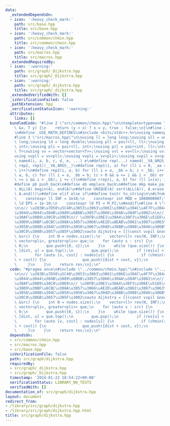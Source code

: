 ```yaml
---
data:
  _extendedDependsOn:
  - icon: ':heavy_check_mark:'
    path: src/base.hpp
    title: src/base.hpp
  - icon: ':heavy_check_mark:'
    path: src/common/chmin.hpp
    title: src/common/chmin.hpp
  - icon: ':heavy_check_mark:'
    path: src/macros.hpp
    title: src/macros.hpp
  _extendedRequiredBy:
  - icon: ':warning:'
    path: src/graph/_Dijkstra.hpp
    title: src/graph/_Dijkstra.hpp
  - icon: ':warning:'
    path: src/graph/_dijkstra.hpp
    title: src/graph/_dijkstra.hpp
  _extendedVerifiedWith: []
  _isVerificationFailed: false
  _pathExtension: hpp
  _verificationStatusIcon: ':warning:'
  attributes:
    links: []
  bundledCode: "#line 2 \"src/common/chmin.hpp\"\n\ntemplate<typename T>\nbool chmin(T\
    \ &x, T y) {\n    return (y < x) ? x = y, true : false;\n}\n#line 2 \"src/base.hpp\"\
    \n#define _USE_MATH_DEFINES\n#include <bits/stdc++.h>\nusing namespace std;\n\
    #line 3 \"src/macros.hpp\"\n\nusing ll = long long;\nusing ull = unsigned long\
    \ long;\nusing ld = long double;\nusing pll = pair<ll, ll>;\nusing pii = pair<int,\
    \ int>;\nusing pli = pair<ll, int>;\nusing pil = pair<int, ll>;\ntemplate<typename\
    \ T>\nusing vv = vector<vector<T>>;\nusing vvl = vv<ll>;\nusing vvi = vv<int>;\n\
    using vvpll = vv<pll>;\nusing vvpli = vv<pli>;\nusing vvpil = vv<pil>;\n#define\
    \ name4(i, a, b, c, d, e, ...) e\n#define rep(...) name4(__VA_ARGS__, rep4, rep3,\
    \ rep2, rep1)(__VA_ARGS__)\n#define rep1(i, a) for (ll i = 0, _aa = a; i < _aa;\
    \ i++)\n#define rep2(i, a, b) for (ll i = a, _bb = b; i < _bb; i++)\n#define rep3(i,\
    \ a, b, c) for (ll i = a, _bb = b; (c > 0 && a <= i && i < _bb) or (c < 0 && a\
    \ >= i && i > _bb); i += c)\n#define rrep(i, a, b) for (ll i=(a); i>(b); i--)\n\
    #define pb push_back\n#define eb emplace_back\n#define mkp make_pair\n#define\
    \ ALL(A) begin(A), end(A)\n#define UNIQUE(A) sort(ALL(A)), A.erase(unique(ALL(A)),\
    \ A.end())\n#define elif else if\n#define tostr to_string\n\n#ifndef CONSTANTS\n\
    \    constexpr ll INF = 1e18;\n    constexpr int MOD = 1000000007;\n    constexpr\
    \ ld EPS = 1e-10;\n    constexpr ld PI = M_PI;\n#endif\n#line 4 \"src/graph/dijkstra.hpp\"\
    \n\n// \u203B\u7D50\u5C40\u3053\u3063\u3061\u306E\u304C\u4F7F\u3044\u52DD\u624B\
    \u3044\u3044\u304B\u3089\u6B8B\u3057\u3066\u304A\u304F\u3002\n\n// \u30C0\u30A4\
    \u30AF\u30B9\u30C8\u30E9\n// \u30FB\u30E1\u30A4\u30F3\u306E\u51E6\u7406\u5185\u306B\
    \u30D9\u30BF\u8CBC\u308A\u3057\u3066\u4E2D\u8EAB\u3061\u3087\u3063\u3068\u3044\
    \u3058\u308B\u304C\u3059\u3050\u3067\u304D\u308B\u3088\u3046\u306B\u30E9\u30E0\
    \u30C0\u306B\u3057\u305F\u3002\nauto dijkstra = [](const vvpil &nodes, const vector<int>\
    \ &src) {\n    int N = nodes.size();\n    vector<ll> res(N, INF);\n    priority_queue<pli,\
    \ vector<pli>, greater<pli>> que;\n    for (auto s : src) {\n        res[s] =\
    \ 0;\n        que.push({0, s});\n    }\n    while (que.size()) {\n        auto\
    \ [dist, u] = que.top();\n        que.pop();\n        if (res[u] < dist) continue;\n\
    \        for (auto [v, cost] : nodes[u]) {\n            if (chmin(res[v], dist\
    \ + cost)) {\n                que.push({dist + cost, v});\n            }\n   \
    \     }\n    }\n    return res;\n};\n"
  code: "#pragma once\n#include \"../common/chmin.hpp\"\n#include \"../macros.hpp\"\
    \n\n// \u203B\u7D50\u5C40\u3053\u3063\u3061\u306E\u304C\u4F7F\u3044\u52DD\u624B\
    \u3044\u3044\u304B\u3089\u6B8B\u3057\u3066\u304A\u304F\u3002\n\n// \u30C0\u30A4\
    \u30AF\u30B9\u30C8\u30E9\n// \u30FB\u30E1\u30A4\u30F3\u306E\u51E6\u7406\u5185\u306B\
    \u30D9\u30BF\u8CBC\u308A\u3057\u3066\u4E2D\u8EAB\u3061\u3087\u3063\u3068\u3044\
    \u3058\u308B\u304C\u3059\u3050\u3067\u304D\u308B\u3088\u3046\u306B\u30E9\u30E0\
    \u30C0\u306B\u3057\u305F\u3002\nauto dijkstra = [](const vvpil &nodes, const vector<int>\
    \ &src) {\n    int N = nodes.size();\n    vector<ll> res(N, INF);\n    priority_queue<pli,\
    \ vector<pli>, greater<pli>> que;\n    for (auto s : src) {\n        res[s] =\
    \ 0;\n        que.push({0, s});\n    }\n    while (que.size()) {\n        auto\
    \ [dist, u] = que.top();\n        que.pop();\n        if (res[u] < dist) continue;\n\
    \        for (auto [v, cost] : nodes[u]) {\n            if (chmin(res[v], dist\
    \ + cost)) {\n                que.push({dist + cost, v});\n            }\n   \
    \     }\n    }\n    return res;\n};\n"
  dependsOn:
  - src/common/chmin.hpp
  - src/macros.hpp
  - src/base.hpp
  isVerificationFile: false
  path: src/graph/dijkstra.hpp
  requiredBy:
  - src/graph/_dijkstra.hpp
  - src/graph/_Dijkstra.hpp
  timestamp: '2024-01-22 18:54:22+09:00'
  verificationStatus: LIBRARY_NO_TESTS
  verifiedWith: []
documentation_of: src/graph/dijkstra.hpp
layout: document
redirect_from:
- /library/src/graph/dijkstra.hpp
- /library/src/graph/dijkstra.hpp.html
title: src/graph/dijkstra.hpp
---
```

